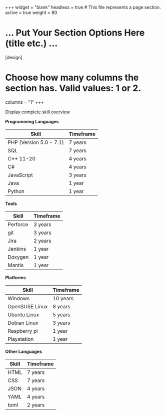 +++
widget = "blank"
headless = true  # This file represents a page section.
active = true
weight = 80
# ... Put Your Section Options Here (title etc.) ...

[design]
  # Choose how many columns the section has. Valid values: 1 or 2.
  columns = "1"
+++

<div class="d-flex justify-content-center" style="padding-top:0px;">
  <a class="btn btn-outline-primary" data-toggle="collapse" href="#displaySkills" role="button" aria-expanded="false" aria-controls="displaySkills">
    Display complete skill overview
  </a>
</div>
<div class="collapse mt-3" id="displaySkills">
  <div class="card card-body container">
  <div class="row">
  <div class="col">

**Programming Languages**

| Skill                   | Timeframe |
| ----------------------- | --------- |
| PHP (Version 5.0 - 7.1) | 7 years   |
| SQL                     | 7 years   |
| C++ 11-20               | 4 years   |
| C#                      | 4 years   |
| JavaScript              | 3 years   |
| Java                    | 1 year    |
| Python                  | 1 year    |


</div>

<div class="col">

**Tools**

| Skill    | Timeframe |
| -------- | --------- |
| Perforce | 3 years   |
| git      | 3 years   |
| Jira     | 2 years   |
| Jenkins  | 1 year    |
| Doxygen  | 1 year    |
| Mantis  | 1 year    |


</div>
<div class="col">

**Platforms**

| Skill          | Timeframe |
| -------------- | --------- |
| Windows        | 10 years  |
| OpenSUSE Linux | 8 years   |
| Ubuntu Linux   | 5 years   |
| Debian Linux   | 3 years   |
| Raspberry pi   | 1 year    |
| Playstation    | 1 year    |

</div>

<div class="col full-table">

**Other Languages**

| Skill | Timeframe |
| ----- | --------- |
| HTML  | 7 years   |
| CSS   | 7 years   |
| JSON  | 4 years   |
| YAML  | 4 years   |
| toml  | 2 years   |


</div>


</div>

  </div>
</div>